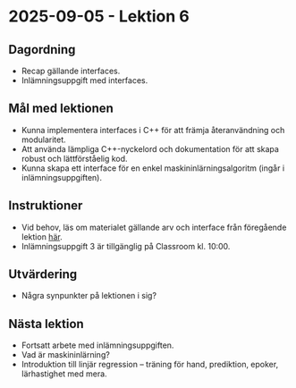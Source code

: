# 2025-09-05 - Lektion 6

## Dagordning
* Recap gällande interfaces.
* Inlämningsuppgift med interfaces.

## Mål med lektionen
* Kunna implementera interfaces i C++ för att främja återanvändning och modularitet.
* Att använda lämpliga C++-nyckelord och dokumentation för att skapa robust och lättförståelig kod.
* Kunna skapa ett interface för en enkel maskininlärningsalgoritm (ingår i inlämningsuppgiften).

## Instruktioner
* Vid behov, läs om materialet gällande arv och interface från föregående lektion [här](../2025-09-03/README.md).
* Inlämningsuppgift 3 är tillgänglig på Classroom kl. 10:00.

## Utvärdering
* Några synpunkter på lektionen i sig?

## Nästa lektion
* Fortsatt arbete med inlämningsuppgiften.
* Vad är maskininlärning?
* Introduktion till linjär regression – träning för hand, prediktion, epoker, lärhastighet med mera.
